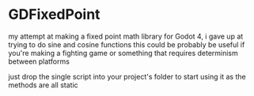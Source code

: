 # GDFixedPoint
my attempt at making a fixed point math library for Godot 4, i gave up at trying to do sine and cosine functions
this could be probably be useful if you're making a fighting game or something that requires determinism between platforms


just drop the single script into your project's folder to start using it as the methods are all static
